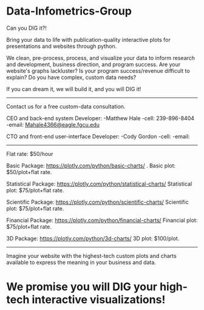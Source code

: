 # Data-Infometrics-Group

Can you DIG it?!

Bring your data to life with publication-quality interactive plots for presentations and websites through python.

We clean, pre-process, process, and visualize your data to inform research and development, business direction, and program success.
Are your website's graphs lackluster? Is your program success/revenue difficult to explain? Do you have complex, custom data needs?

If you can dream it, we will build it, and you will DIG it! 

-------------------------------
Contact us for a free custom-data consultation.

CEO and back-end system Developer: 
  -Matthew Hale
  -cell: 239-896-8404
  -email: Mahale4366@eagle.fgcu.edu
  
CTO and front-end user-interface Developer:
  -Cody Gordon
  -cell:
  -email:
 
-------------------------------
Flat rate: $50/hour 

Basic Package: https://plotly.com/python/basic-charts/ . Basic plot: $50/plot+flat rate.

Statistical Package: https://plotly.com/python/statistical-charts/ Statistical plot: $75/plot+flat rate.

Scientific Package: https://plotly.com/python/scientific-charts/ Scientific plot: $75/plot+flat rate.

Financial Package: https://plotly.com/python/financial-charts/ Financial plot: $75/plot+flat rate.

3D Package: https://plotly.com/python/3d-charts/ 3D plot: $100/plot.

-------------------------------

Imagine your website with the highest-tech custom plots and charts available to express the meaning in your business and data. 

# We promise you will DIG your high-tech interactive visualizations!
